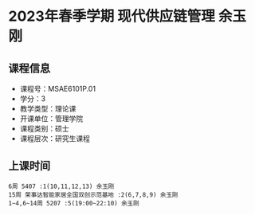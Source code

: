 # 2023年春季学期 现代供应链管理 余玉刚






## 课程信息

- 课程号：MSAE6101P.01
- 学分：3
- 教学类型：理论课
- 开课单位：管理学院
- 课程类别：硕士
- 课程层次：研究生课程

## 上课时间

```
6周 5407 :1(10,11,12,13) 余玉刚
15周 荣事达智能家居全国双创示范基地 :2(6,7,8,9) 余玉刚
1~4,6~14周 5207 :5(19:00~22:10) 余玉刚
```

